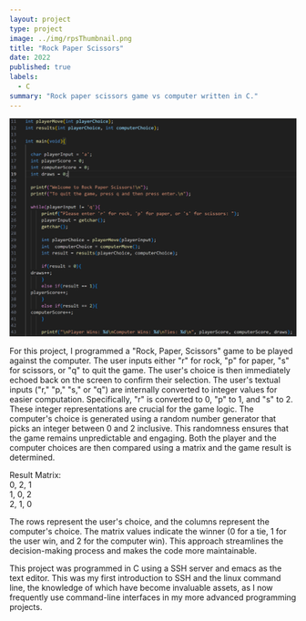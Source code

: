 ```yaml
---
layout: project
type: project
image: ../img/rpsThumbnail.png
title: "Rock Paper Scissors"
date: 2022
published: true
labels:
  - C
summary: "Rock paper scissors game vs computer written in C."
---
```


<div class="text-center p-4">
  <img width="600px" src="../img/RockPaperScissors.PNG" class="img-thumbnail" >
</div>

For this project, I programmed a "Rock, Paper, Scissors" game to be played against the computer. The user inputs either "r" for rock, "p" for paper, "s" for scissors, or "q" to quit the game.  The user's choice is then immediately echoed back on the screen to confirm their selection. The user's textual inputs ("r," "p," "s," or "q") are internally converted to integer values for easier computation. Specifically, "r" is converted to 0, "p" to 1, and "s" to 2. These integer representations are crucial for the game logic. The computer's choice is generated using a random number generator that picks an integer between 0 and 2 inclusive. This randomness ensures that the game remains unpredictable and engaging. Both the player and the computer choices are then compared using a matrix and the game result is determined.<br>

Result Matrix:<br>
0, 2, 1<br>
1, 0, 2<br>
2, 1, 0<br>      

The rows represent the user's choice, and the columns represent the computer's choice. The matrix values indicate the winner (0 for a tie, 1 for the user win, and 2 for the computer win). This approach streamlines the decision-making process and makes the code more maintainable.
<br>

This project was programmed in C using a SSH server and emacs as the text editor. This was my first introduction to SSH and the linux command line, the knowledge of which have become invaluable assets, as I now frequently use command-line interfaces in my more advanced programming projects.
